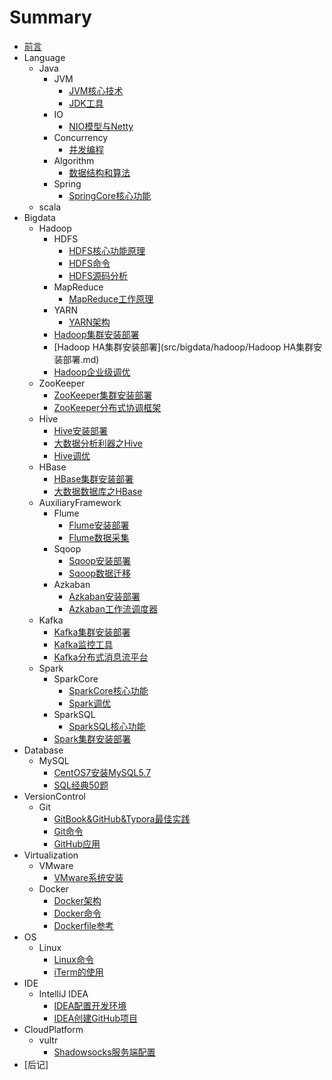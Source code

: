 # Summary

* [前言](README.md)
* Language
    * Java
        * JVM
            * [JVM核心技术](src/language/java/jvm/JVM核心技术.md)
            * [JDK工具](src/language/java/jvm/JDK工具.md)
        * IO
            * [NIO模型与Netty](src/language/java/io/NIO模型与Netty.md)
        * Concurrency
            * [并发编程](src/language/java/concurrency/并发编程.md)
        * Algorithm
            * [数据结构和算法](src/language/java/algorithm/数据结构和算法.md)
        * Spring
            * [SpringCore核心功能](src/language/java/spring/SpringCore核心功能.md)
    * scala
* Bigdata
    * Hadoop
        * HDFS
            * [HDFS核心功能原理](src/bigdata/hadoop/hdfs/HDFS核心功能原理.md)
            * [HDFS命令](src/bigdata/hadoop/hdfs/HDFS命令.md)
            * [HDFS源码分析](src/bigdata/hadoop/hdfs/HDFS源码分析.md)
        * MapReduce
            * [MapReduce工作原理](src/bigdata/hadoop/mapreduce/MapReduce工作原理.md)
        * YARN
            * [YARN架构](src/bigdata/hadoop/yarn/YARN架构.md)
        * [Hadoop集群安装部署](src/bigdata/hadoop/Hadoop集群安装部署.md)
        * [Hadoop HA集群安装部署](src/bigdata/hadoop/Hadoop HA集群安装部署.md)
        * [Hadoop企业级调优](src/bigdata/hadoop/Hadoop企业级调优.md)
    * ZooKeeper
        * [ZooKeeper集群安装部署](src/bigdata/zookeeper/ZooKeeper集群安装部署.md)
        * [ZooKeeper分布式协调框架](src/bigdata/zookeeper/ZooKeeper分布式协调框架.md)
    * Hive
        * [Hive安装部署](src/bigdata/hive/Hive安装部署.md)
        * [大数据分析利器之Hive](src/bigdata/hive/大数据分析利器之Hive.md)
        * [Hive调优](src/bigdata/hive/Hive调优.md)
    * HBase
        * [HBase集群安装部署](src/bigdata/hbase/HBase集群安装部署.md)
        * [大数据数据库之HBase](src/bigdata/hbase/大数据数据库之HBase.md)
    * AuxiliaryFramework
        * Flume
            * [Flume安装部署](src/bigdata/auxiliaryframework/flume/Flume安装部署.md)
            * [Flume数据采集](src/bigdata/auxiliaryframework/flume/Flume数据采集.md)
        * Sqoop
            * [Sqoop安装部署](src/bigdata/auxiliaryframework/sqoop/Sqoop安装部署.md)
            * [Sqoop数据迁移](src/bigdata/auxiliaryframework/sqoop/Sqoop数据迁移.md)
        * Azkaban
            * [Azkaban安装部署](src/bigdata/auxiliaryframework/azkaban/Azkaban安装部署.md)
            * [Azkaban工作流调度器](src/bigdata/auxiliaryframework/azkaban/Azkaban工作流调度器.md)
    * Kafka
        * [Kafka集群安装部署](src/bigdata/kafka/Kafka集群安装部署.md)
        * [Kafka监控工具](src/bigdata/kafka/Kafka监控工具.md)
        * [Kafka分布式消息流平台](src/bigdata/kafka/Kafka分布式消息流平台.md)
    * Spark
        * SparkCore
            * [SparkCore核心功能](src/bigdata/spark/sparkcore/SparkCore核心功能.md)
            * [Spark调优](src/bigdata/spark/sparkcore/Spark调优.md)
        * SparkSQL
            * [SparkSQL核心功能](src/bigdata/spark/sparksql/SparkSQL核心功能.md)
        * [Spark集群安装部署](src/bigdata/spark/Spark集群安装部署.md)
* Database
    * MySQL
        * [CentOS7安装MySQL5.7](src/database/mysql/CentOS7安装MySQL5.7.md)
        * [SQL经典50题](src/database/mysql/SQL经典50题.md)
* VersionControl
    * Git
        * [GitBook&GitHub&Typora最佳实践](src/versioncontrol/git/GitBook&GitHub&Typora最佳实践.md)
        * [Git命令](src/versioncontrol/git/Git命令.md)
        * [GitHub应用](src/versioncontrol/git/GitHub应用.md)
* Virtualization
    * VMware
        * [VMware系统安装](src/virtualization/vmware/VMware系统安装.md)
    * Docker
        * [Docker架构](src/virtualization/docker/Docker架构.md)
        * [Docker命令](src/virtualization/docker/Docker命令.md)
        * [Dockerfile参考](src/virtualization/docker/Dockerfile参考.md)
* OS
    * Linux
        * [Linux命令](src/os/linux/Linux命令.md)
        * [iTerm的使用](src/os/linux/iTerm的使用.md)
* IDE
    * IntelliJ IDEA
        * [IDEA配置开发环境](src/ide/intellijidea/IDEA配置开发环境.md)
        * [IDEA创建GitHub项目](src/ide/intellijidea/IDEA创建GitHub项目.md)
* CloudPlatform
    * vultr
        * [Shadowsocks服务端配置](src/cloudplatform/vultr/Shadowsocks服务端配置.md)
* [后记]

